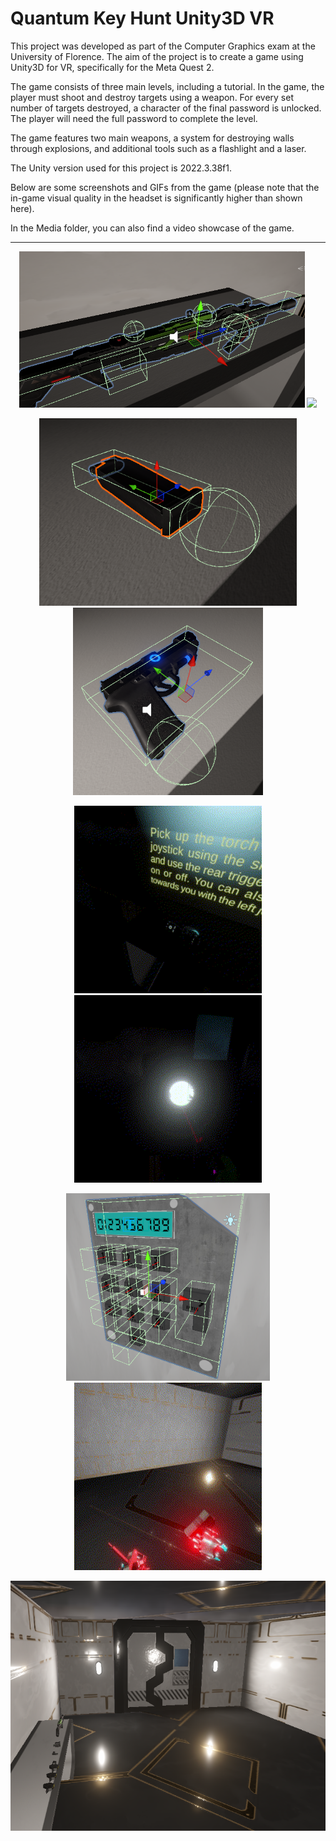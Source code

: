 # Quantum Key Hunt Unity3D VR

This project was developed as part of the Computer Graphics exam at the University of Florence. The aim of the project is to create a game using Unity3D for VR, specifically for the Meta Quest 2.

The game consists of three main levels, including a tutorial. In the game, the player must shoot and destroy targets using a weapon. For every set number of targets destroyed, a character of the final password is unlocked. The player will need the full password to complete the level.

The game features two main weapons, a system for destroying walls through explosions, and additional tools such as a flashlight and a laser.

The Unity version used for this project is 2022.3.38f1.

Below are some screenshots and GIFs from the game (please note that the in-game visual quality in the headset is significantly higher than shown here).

In the Media folder, you can also find a video showcase of the game. 

<hr>

<p align="center">
  <img src="/Media/image21.png" height="250px"/>
  <img src="/Media/image19.gif" height="300px"/>
</p>

<p align="center">
  <img src="/Media/image23.png" height="300px"/>
  <img src="/Media/image22.png" height="300px"/>
</p>

<p align="center">
  <img src="/Media/image15.gif" height="300px"/>
  <img src="/Media/image9.gif" height="300px"/>
</p>

<p align="center">
  <img src="/Media/image27.png" height="300px"/>
  <img src="/Media/image28.gif" height="300px"/>
</p>

<p align="center">
  <img src="/Media/image38.png" height="400px"/>
</p>
